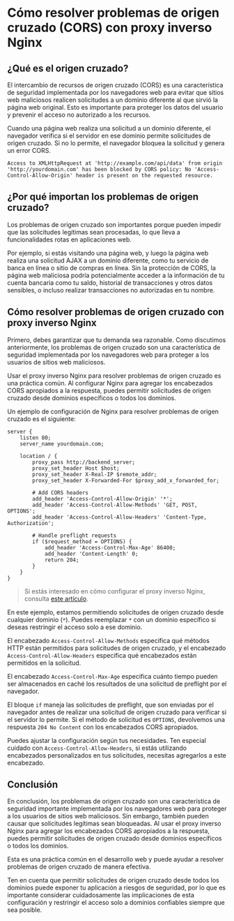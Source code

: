 # Cómo resolver problemas de origen cruzado (CORS) con proxy inverso Nginx

## ¿Qué es el origen cruzado?

El intercambio de recursos de origen cruzado (CORS) es una característica de seguridad implementada por los navegadores web para evitar que sitios web maliciosos realicen solicitudes a un dominio diferente al que sirvió la página web original. Esto es importante para proteger los datos del usuario y prevenir el acceso no autorizado a los recursos.

Cuando una página web realiza una solicitud a un dominio diferente, el navegador verifica si el servidor en ese dominio permite solicitudes de origen cruzado. Si no lo permite, el navegador bloquea la solicitud y genera un error CORS.

```
Access to XMLHttpRequest at 'http://example.com/api/data' from origin 'http://yourdomain.com' has been blocked by CORS policy: No 'Access-Control-Allow-Origin' header is present on the requested resource.
```

## ¿Por qué importan los problemas de origen cruzado?

Los problemas de origen cruzado son importantes porque pueden impedir que las solicitudes legítimas sean procesadas, lo que lleva a funcionalidades rotas en aplicaciones web.

Por ejemplo, si estás visitando una página web, y luego la página web realiza una solicitud AJAX a un dominio diferente, como tu servicio de banca en línea o sitio de compras en línea. Sin la protección de CORS, la página web maliciosa podría potencialmente acceder a la información de tu cuenta bancaria como tu saldo, historial de transacciones y otros datos sensibles, o incluso realizar transacciones no autorizadas en tu nombre.

## Cómo resolver problemas de origen cruzado con proxy inverso Nginx

Primero, debes garantizar que tu demanda sea razonable. Como discutimos anteriormente, los problemas de origen cruzado son una característica de seguridad implementada por los navegadores web para proteger a los usuarios de sitios web maliciosos.

Usar el proxy inverso Nginx para resolver problemas de origen cruzado es una práctica común. Al configurar Nginx para agregar los encabezados CORS apropiados a la respuesta, puedes permitir solicitudes de origen cruzado desde dominios específicos o todos los dominios.

Un ejemplo de configuración de Nginx para resolver problemas de origen cruzado es el siguiente:

```nginx
server {
    listen 80;
    server_name yourdomain.com;

    location / {
        proxy_pass http://backend_server;
        proxy_set_header Host $host;
        proxy_set_header X-Real-IP $remote_addr;
        proxy_set_header X-Forwarded-For $proxy_add_x_forwarded_for;

        # Add CORS headers
        add_header 'Access-Control-Allow-Origin' '*';
        add_header 'Access-Control-Allow-Methods' 'GET, POST, OPTIONS';
        add_header 'Access-Control-Allow-Headers' 'Content-Type, Authorization';

        # Handle preflight requests
        if ($request_method = OPTIONS) {
            add_header 'Access-Control-Max-Age' 86400;
            add_header 'Content-Length' 0;
            return 204;
        }
    }
}
```

> Si estás interesado en cómo configurar el proxy inverso Nginx, consulta [este artículo](/es/nginx/nginx-reverse-proxy-nodejs.html).

En este ejemplo, estamos permitiendo solicitudes de origen cruzado desde cualquier dominio (`*`). Puedes reemplazar `*` con un dominio específico si deseas restringir el acceso solo a ese dominio.

El encabezado `Access-Control-Allow-Methods` especifica qué métodos HTTP están permitidos para solicitudes de origen cruzado, y el encabezado `Access-Control-Allow-Headers` especifica qué encabezados están permitidos en la solicitud.

El encabezado `Access-Control-Max-Age` especifica cuánto tiempo pueden ser almacenados en caché los resultados de una solicitud de preflight por el navegador.

El bloque `if` maneja las solicitudes de preflight, que son enviadas por el navegador antes de realizar una solicitud de origen cruzado para verificar si el servidor lo permite. Si el método de solicitud es `OPTIONS`, devolvemos una respuesta `204 No Content` con los encabezados CORS apropiados.

Puedes ajustar la configuración según tus necesidades. Ten especial cuidado con `Access-Control-Allow-Headers`, si estás utilizando encabezados personalizados en tus solicitudes, necesitas agregarlos a este encabezado.

## Conclusión

En conclusión, los problemas de origen cruzado son una característica de seguridad importante implementada por los navegadores web para proteger a los usuarios de sitios web maliciosos. Sin embargo, también pueden causar que solicitudes legítimas sean bloqueadas. Al usar el proxy inverso Nginx para agregar los encabezados CORS apropiados a la respuesta, puedes permitir solicitudes de origen cruzado desde dominios específicos o todos los dominios.

Esta es una práctica común en el desarrollo web y puede ayudar a resolver problemas de origen cruzado de manera efectiva.

Ten en cuenta que permitir solicitudes de origen cruzado desde todos los dominios puede exponer tu aplicación a riesgos de seguridad, por lo que es importante considerar cuidadosamente las implicaciones de esta configuración y restringir el acceso solo a dominios confiables siempre que sea posible.